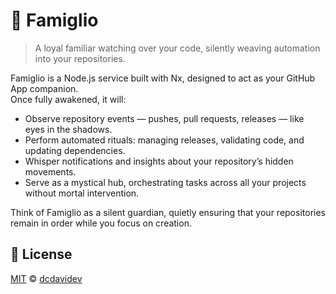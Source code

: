 # 🦇 Famiglio

> A loyal familiar watching over your code, silently weaving automation into your repositories.

Famiglio is a Node.js service built with Nx, designed to act as your GitHub App companion.  
Once fully awakened, it will:

- Observe repository events — pushes, pull requests, releases — like eyes in the shadows.  
- Perform automated rituals: managing releases, validating code, and updating dependencies.  
- Whisper notifications and insights about your repository’s hidden movements.  
- Serve as a mystical hub, orchestrating tasks across all your projects without mortal intervention.

Think of Famiglio as a silent guardian, quietly ensuring that your repositories remain in order while you focus on creation.

## 📄 License

[MIT](./LICENSE) © [dcdavidev](https://github.com/dcdavidev)
